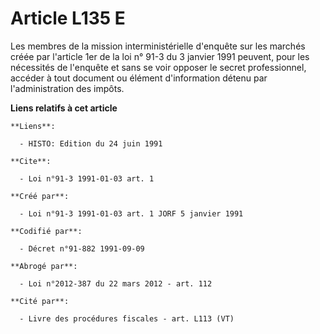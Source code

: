 # Article L135 E

Les membres de la mission interministérielle d'enquête sur les marchés créée par l'article 1er de la loi n° 91-3 du 3 janvier
1991 peuvent, pour les nécessités de l'enquête et sans se voir opposer le secret professionnel, accéder à tout document ou
élément d'information détenu par l'administration des impôts.

**Liens relatifs à cet article**

	**Liens**:

	  - HISTO: Edition du 24 juin 1991

	**Cite**:

	  - Loi n°91-3 1991-01-03 art. 1

	**Créé par**:

	  - Loi n°91-3 1991-01-03 art. 1 JORF 5 janvier 1991

	**Codifié par**:

	  - Décret n°91-882 1991-09-09

	**Abrogé par**:

	  - Loi n°2012-387 du 22 mars 2012 - art. 112

	**Cité par**:

	  - Livre des procédures fiscales - art. L113 (VT)
